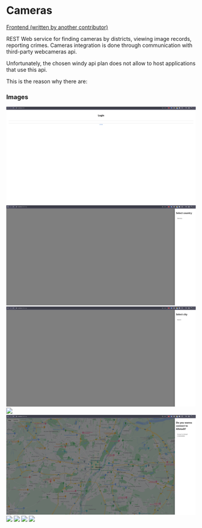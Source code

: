 # Cameras

[Frontend (written by another contributor)](https://github.com/Surveillance-project/front-end)

REST Web service for finding cameras by districts, viewing image records, reporting crimes. Cameras integration is done through communication with third-party webcameras api.

Unfortunately, the chosen windy api plan does not allow to host applications that use this api.

This is the reason why there are:

### Images
![](project-meta/images/login.png)
![](project-meta/images/select_country.png)
![](project-meta/images/select_city.png)
![](project-meta/images/map.png)
![](project-meta/images/districts_cameras.png)
![](project-meta/images/camera_view.png)
![](project-meta/images/perform_profiling.png)
![](project-meta/images/profiles.png)
![](project-meta/images/report_perform.png)
